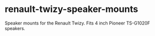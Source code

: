 # renault-twizy-speaker-mounts
Speaker mounts for the Renault Twizy.  Fits 4 inch Pioneer TS-G1020F speakers.
